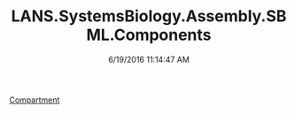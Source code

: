 ﻿---
title: LANS.SystemsBiology.Assembly.SBML.Components
date: 6/19/2016 11:14:47 AM
---

[Compartment](T-LANS.SystemsBiology.Assembly.SBML.Components.Compartment.html)
